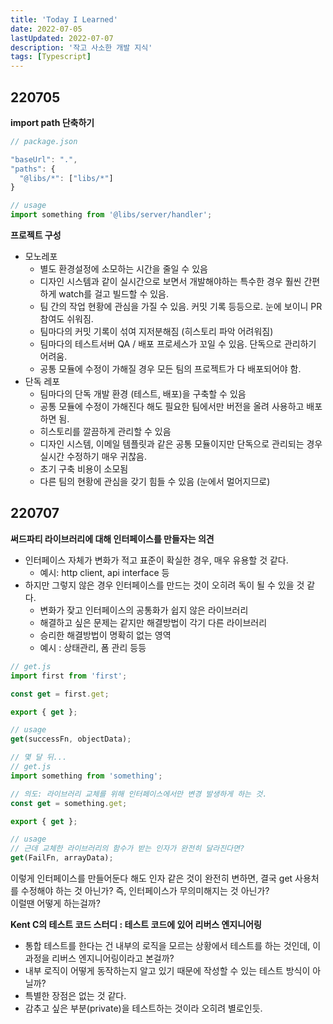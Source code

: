 ```yaml
---
title: 'Today I Learned'
date: 2022-07-05
lastUpdated: 2022-07-07
description: '작고 사소한 개발 지식'
tags: [Typescript]
---
```


## 220705

**import path 단축하기**

```ts
// package.json

"baseUrl": ".",
"paths": {
  "@libs/*": ["libs/*"]
}

// usage
import something from '@libs/server/handler';
```

**프로젝트 구성**

- 모노레포
  - 별도 환경설정에 소모하는 시간을 줄일 수 있음
  - 디자인 시스템과 같이 실시간으로 보면서 개발해야하는 특수한 경우 훨씬 간편하게 watch를 걸고 빌드할 수 있음.
  - 팀 간의 작업 현황에 관심을 가질 수 있음. 커밋 기록 등등으로. 눈에 보이니 PR참여도 쉬워짐.
  - 팀마다의 커밋 기록이 섞여 지저분해짐 (히스토리 파악 어려워짐)
  - 팀마다의 테스트서버 QA / 배포 프로세스가 꼬일 수 있음. 단독으로 관리하기 어려움.
  - 공통 모듈에 수정이 가해질 경우 모든 팀의 프로젝트가 다 배포되어야 함.
- 단독 레포
  - 팀마다의 단독 개발 환경 (테스트, 배포)을 구축할 수 있음
  - 공통 모듈에 수정이 가해진다 해도 필요한 팀에서만 버전을 올려 사용하고 배포하면 됨.
  - 히스토리를 깔끔하게 관리할 수 있음
  - 디자인 시스템, 이메일 템플릿과 같은 공통 모듈이지만 단독으로 관리되는 경우 실시간 수정하기 매우 귀찮음.
  - 초기 구축 비용이 소모됨
  - 다른 팀의 현황에 관심을 갖기 힘들 수 있음 (눈에서 멀어지므로)

## 220707

**써드파티 라이브러리에 대해 인터페이스를 만들자는 의견**

- 인터페이스 자체가 변화가 적고 표준이 확실한 경우, 매우 유용할 것 같다.
  - 예시: http client, api interface 등
- 하지만 그렇지 않은 경우 인터페이스를 만드는 것이 오히려 독이 될 수 있을 것 같다.
  - 변화가 잦고 인터페이스의 공통화가 쉽지 않은 라이브러리
  - 해결하고 싶은 문제는 같지만 해결방법이 각기 다른 라이브러리
  - 승리한 해결방법이 명확히 없는 영역
  - 예시 : 상태관리, 폼 관리 등등

```js
// get.js
import first from 'first';

const get = first.get;

export { get };

// usage
get(successFn, objectData);

// 몇 달 뒤...
// get.js
import something from 'something';

// 의도: 라이브러리 교체를 위해 인터페이스에서만 변경 발생하게 하는 것.
const get = something.get;

export { get };

// usage
// 근데 교체한 라이브러리의 함수가 받는 인자가 완전히 달라진다면?
get(FailFn, arrayData);
```

이렇게 인터페이스를 만들어둔다 해도 인자 같은 것이 완전히 변하면, 결국 get 사용처를 수정해야 하는 것 아닌가? 즉, 인터페이스가 무의미해지는 것 아닌가?  
이럴땐 어떻게 하는걸까?

**Kent C의 테스트 코드 스터디 : 테스트 코드에 있어 리버스 엔지니어링**

- 통합 테스트를 한다는 건 내부의 로직을 모르는 상황에서 테스트를 하는 것인데, 이 과정을 리버스 엔지니어링이라고 본걸까?
- 내부 로직이 어떻게 동작하는지 알고 있기 때문에 작성할 수 있는 테스트 방식이 아닐까?
- 특별한 장점은 없는 것 같다.
- 감추고 싶은 부분(private)을 테스트하는 것이라 오히려 별로인듯.

